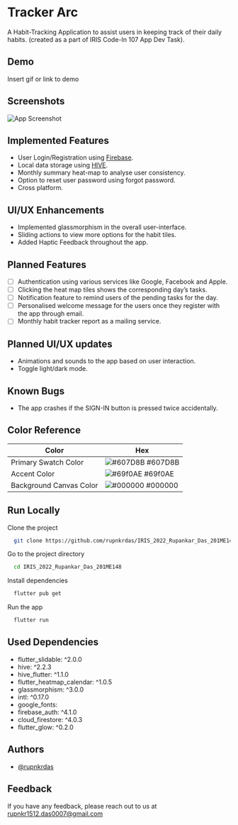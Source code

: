 
# Tracker Arc

A Habit-Tracking Application to assist users in keeping track of their daily habits.
(created as a part of IRIS Code-In 107 App Dev Task).


## Demo

Insert gif or link to demo


## Screenshots

![App Screenshot](https://via.placeholder.com/468x300?text=App+Screenshot+Here)


## Implemented Features

- User Login/Registration using [Firebase](https://firebase.google.com/).
- Local data storage using [HIVE](https://docs.hivedb.dev/#/).
- Monthly summary heat-map to analyse user consistency.
- Option to reset user password using forgot password.
- Cross platform.


## UI/UX Enhancements

- Implemented glassmorphism in the overall user-interface.
- Sliding actions to view more options for the habit tiles.
- Added Haptic Feedback throughout the app.
## Planned Features

- [ ]  Authentication using various services like Google, Facebook and Apple.
- [ ]  Clicking the heat map tiles shows the corresponding day’s tasks.
- [ ]  Notification feature to remind users of the pending tasks for the day.
- [ ]  Personalised welcome message for the users once they register with the app through email.
- [ ]  Monthly habit tracker report as a mailing service.

## Planned UI/UX updates

- Animations and sounds to the app based on user interaction.
- Toggle light/dark mode.
## Known Bugs

- The app crashes if the SIGN-IN button is pressed twice accidentally.
## Color Reference

| Color             | Hex                                                                |
| ----------------- | ------------------------------------------------------------------ |
| Primary Swatch Color | ![#607D8B](https://via.placeholder.com/10/607D8B?text=+) #607D8B |
| Accent Color | ![#69f0AE](https://via.placeholder.com/10/69f0AE?text=+) #69f0AE |
| Background Canvas Color | ![#000000](https://via.placeholder.com/10/000000?text=+) #000000 |



## Run Locally

Clone the project

```bash
  git clone https://github.com/rupnkrdas/IRIS_2022_Rupankar_Das_201ME148.git
```

Go to the project directory

```bash
  cd IRIS_2022_Rupankar_Das_201ME148
```

Install dependencies

```bash
  flutter pub get
```

Run the app

```bash
  flutter run
```


## Used Dependencies

- flutter_slidable: ^2.0.0
- hive: ^2.2.3
- hive_flutter: ^1.1.0
- flutter_heatmap_calendar: ^1.0.5
- glassmorphism: ^3.0.0
- intl: ^0.17.0
- google_fonts:
- firebase_auth: ^4.1.0
- cloud_firestore: ^4.0.3
- flutter_glow: ^0.2.0
## Authors

- [@rupnkrdas](https://www.github.com/rupnkrdas)


## Feedback

If you have any feedback, please reach out to us at rupnkr1512.das0007@gmail.com


